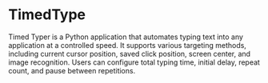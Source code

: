 # TimedType
Timed Typer is a Python application that automates typing text into any application at a controlled speed. It supports various targeting methods, including current cursor position, saved click position, screen center, and image recognition. Users can configure total typing time, initial delay, repeat count, and pause between repetitions.

